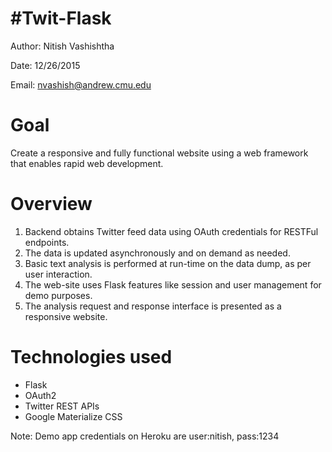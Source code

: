 #Twit-Flask
====================================
Author: Nitish Vashishtha

Date: 12/26/2015

Email: nvashish@andrew.cmu.edu


Goal
====================================
Create a responsive and fully functional website using a web framework that enables rapid web development.


Overview
====================================
1. Backend obtains Twitter feed data using OAuth credentials for RESTFul endpoints.
2. The data is updated asynchronously and on demand as needed.
3. Basic text analysis is performed at run-time on the data dump, as per user interaction.
4. The web-site uses Flask features like session and user management for demo purposes.
5. The analysis request and response interface is presented as a responsive website.

Technologies used
====================================
- Flask
- OAuth2
- Twitter REST APIs
- Google Materialize CSS


Note: Demo app credentials on Heroku are user:nitish, pass:1234


